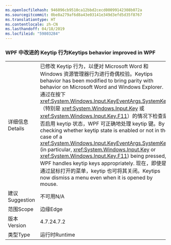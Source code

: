 ```yaml
---
ms.openlocfilehash: 946096cb9510ca12bbd2cecd00099142308b072a
ms.sourcegitcommit: 0be8a279af6d8a43e03141e349d3efd5d35f8767
ms.translationtype: HT
ms.contentlocale: zh-CN
ms.lasthandoff: 04/18/2019
ms.locfileid: "59803284"
---
```

### <a name="keytips-behavior-improved-in-wpf"></a><span data-ttu-id="1ce66-101">WPF 中改进的 Keytip 行为</span><span class="sxs-lookup"><span data-stu-id="1ce66-101">Keytips behavior improved in WPF</span></span>

|   |   |
|---|---|
|<span data-ttu-id="1ce66-102">详细信息</span><span class="sxs-lookup"><span data-stu-id="1ce66-102">Details</span></span>|<span data-ttu-id="1ce66-103">已修改 Keytip 行为，以便对 Microsoft Word 和 Windows 资源管理器行为进行奇偶校验。</span><span class="sxs-lookup"><span data-stu-id="1ce66-103">Keytips behavior has been modified to bring parity with behavior on Microsoft Word and Windows Explorer.</span></span> <span data-ttu-id="1ce66-104">通过在按下 <xref:System.Windows.Input.KeyEventArgs.SystemKey>（特别是 <xref:System.Windows.Input.Key> 或 <xref:System.Windows.Input.Key.F11>）的情况下检查是否启用 keytip 状态，WPF 可正确地处理 keytip 键。</span><span class="sxs-lookup"><span data-stu-id="1ce66-104">By checking whether keytip state is enabled or not in the case of a <xref:System.Windows.Input.KeyEventArgs.SystemKey> (in particular, <xref:System.Windows.Input.Key> or <xref:System.Windows.Input.Key.F11>) being pressed, WPF handles keytip keys appropriately.</span></span> <span data-ttu-id="1ce66-105">现在，即使是通过鼠标打开的菜单，keytip 也可将其关闭。</span><span class="sxs-lookup"><span data-stu-id="1ce66-105">Keytips now dismiss a menu even when it is opened by mouse.</span></span>|
|<span data-ttu-id="1ce66-106">建议</span><span class="sxs-lookup"><span data-stu-id="1ce66-106">Suggestion</span></span>|<span data-ttu-id="1ce66-107">不可用</span><span class="sxs-lookup"><span data-stu-id="1ce66-107">N/A</span></span>|
|<span data-ttu-id="1ce66-108">范围</span><span class="sxs-lookup"><span data-stu-id="1ce66-108">Scope</span></span>|<span data-ttu-id="1ce66-109">边缘</span><span class="sxs-lookup"><span data-stu-id="1ce66-109">Edge</span></span>|
|<span data-ttu-id="1ce66-110">版本</span><span class="sxs-lookup"><span data-stu-id="1ce66-110">Version</span></span>|<span data-ttu-id="1ce66-111">4.7.2</span><span class="sxs-lookup"><span data-stu-id="1ce66-111">4.7.2</span></span>|
|<span data-ttu-id="1ce66-112">类型</span><span class="sxs-lookup"><span data-stu-id="1ce66-112">Type</span></span>|<span data-ttu-id="1ce66-113">运行时</span><span class="sxs-lookup"><span data-stu-id="1ce66-113">Runtime</span></span>|
